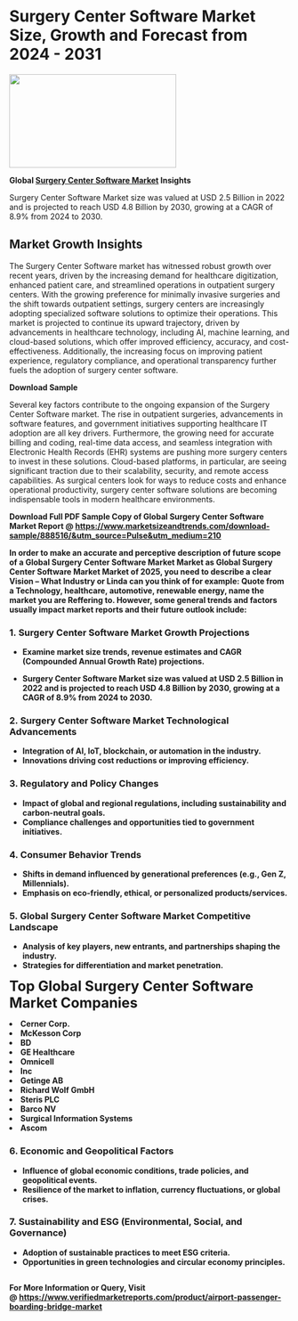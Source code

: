 <H1>Surgery Center Software Market Size, Growth and Forecast from 2024 - 2031</H1><img class="aligncenter size-medium wp-image-584254" src="https://thirdeyenews.in/wp-content/uploads/2024/09/Global-Market-Research-300x168.jpeg" alt="" width="300" height="168" /><p><strong>Global&nbsp;<a href="https://www.marketsizeandtrends.com/download-sample/888516/&amp;utm_source=Pulse&amp;utm_medium=210">Surgery Center Software Market</a> Insights</strong></p><p>Surgery Center Software Market size was valued at USD 2.5 Billion in 2022 and is projected to reach USD 4.8 Billion by 2030, growing at a CAGR of 8.9% from 2024 to 2030.</p><p><h2>Market Growth Insights</h2> <p>The Surgery Center Software market has witnessed robust growth over recent years, driven by the increasing demand for healthcare digitization, enhanced patient care, and streamlined operations in outpatient surgery centers. With the growing preference for minimally invasive surgeries and the shift towards outpatient settings, surgery centers are increasingly adopting specialized software solutions to optimize their operations. This market is projected to continue its upward trajectory, driven by advancements in healthcare technology, including AI, machine learning, and cloud-based solutions, which offer improved efficiency, accuracy, and cost-effectiveness. Additionally, the increasing focus on improving patient experience, regulatory compliance, and operational transparency further fuels the adoption of surgery center software.</p> <p><strong>Download Sample</strong></p> <p>Several key factors contribute to the ongoing expansion of the Surgery Center Software market. The rise in outpatient surgeries, advancements in software features, and government initiatives supporting healthcare IT adoption are all key drivers. Furthermore, the growing need for accurate billing and coding, real-time data access, and seamless integration with Electronic Health Records (EHR) systems are pushing more surgery centers to invest in these solutions. Cloud-based platforms, in particular, are seeing significant traction due to their scalability, security, and remote access capabilities. As surgical centers look for ways to reduce costs and enhance operational productivity, surgery center software solutions are becoming indispensable tools in modern healthcare environments.</p> <p><strong></p><p><span class=""><strong>Download Full PDF Sample Copy of Global Surgery Center Software Market Report</strong> @ <a href="https://www.marketsizeandtrends.com/download-sample/888516/&amp;utm_source=Pulse&amp;utm_medium=210" target="_blank">https://www.marketsizeandtrends.com/download-sample/888516/&amp;utm_source=Pulse&amp;utm_medium=210</a></span></p><p>In order to make an accurate and perceptive description of future scope of a Global&nbsp;Surgery Center Software Market Market as Global&nbsp;Surgery Center Software Market Market of 2025, you need to describe a clear Vision &ndash; What Industry or Linda can you think of for example: Quote from a Technology, healthcare, automotive, renewable energy, name the market you are Reffering to. However, some general trends and factors usually impact market reports and their future outlook include:</p><h3>1.&nbsp;<strong>Surgery Center Software Market Growth Projections</strong></h3><ul><li>Examine market size trends, revenue estimates and CAGR (Compounded Annual Growth Rate) projections.</li><li><p>Surgery Center Software Market size was valued at USD 2.5 Billion in 2022 and is projected to reach USD 4.8 Billion by 2030, growing at a CAGR of 8.9% from 2024 to 2030.</p></li></ul><h3>2.&nbsp;<strong>Surgery Center Software Market Technological Advancements</strong></h3><ul><li>Integration of AI, IoT, blockchain, or automation in the industry.</li><li>Innovations driving cost reductions or improving efficiency.</li></ul><h3>3.&nbsp;<strong>Regulatory and Policy Changes</strong></h3><ul><li>Impact of global and regional regulations, including sustainability and carbon-neutral goals.</li><li>Compliance challenges and opportunities tied to government initiatives.</li></ul><h3>4.&nbsp;<strong>Consumer Behavior Trends</strong></h3><ul><li>Shifts in demand influenced by generational preferences (e.g., Gen Z, Millennials).</li><li>Emphasis on eco-friendly, ethical, or personalized products/services.</li></ul><h3>5.&nbsp;<strong>Global Surgery Center Software Market Competitive Landscape</strong></h3><ul><li>Analysis of key players, new entrants, and partnerships shaping the industry.</li><li>Strategies for differentiation and market penetration.</li></ul><p data-pm-slice="1 1 []"><span style="color: inherit; font-family: inherit; font-size: 25px;">Top Global Surgery Center Software Market Companies</span></p><div class="" data-test-id=""><p><li>Cerner Corp.</li><li> McKesson Corp</li><li> BD</li><li> GE Healthcare</li><li> Omnicell</li><li> Inc</li><li> Getinge AB</li><li> Richard Wolf GmbH</li><li> Steris PLC</li><li> Barco NV</li><li> Surgical Information Systems</li><li> Ascom</li></p></div><h3>6.&nbsp;<strong>Economic and Geopolitical Factors</strong></h3><ul><li>Influence of global economic conditions, trade policies, and geopolitical events.</li><li>Resilience of the market to inflation, currency fluctuations, or global crises.</li></ul><h3>7.&nbsp;<strong>Sustainability and ESG (Environmental, Social, and Governance)</strong></h3><ul><li>Adoption of sustainable practices to meet ESG criteria.</li><li>Opportunities in green technologies and circular economy principles.</li></ul><h2><strong style="font-size: 14px;">For More Information or Query, Visit @&nbsp;</strong><a style="background-color: #ffffff; font-size: 14px;" href="https://www.marketsizeandtrends.com/report/surgery-center-software-market-/" target="_blank">https://www.verifiedmarketreports.com/product/airport-passenger-boarding-bridge-market</a></h2>

